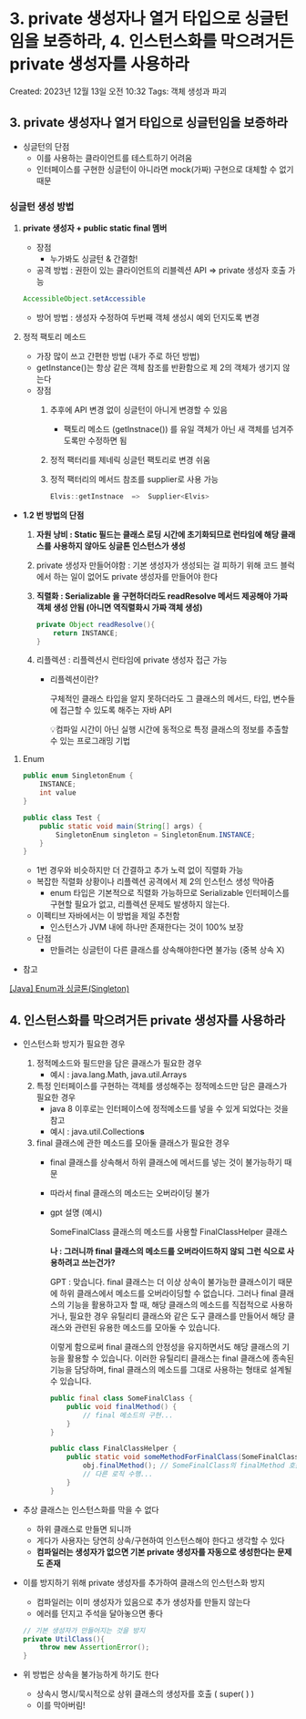 # 3. private 생성자나 열거 타입으로 싱글턴임을 보증하라, 4. 인스턴스화를 막으려거든 private 생성자를 사용하라

Created: 2023년 12월 13일 오전 10:32
Tags: 객체 생성과 파괴

## 3. private 생성자나 열거 타입으로 싱글턴임을 보증하라

- 싱글턴의 단점
    - 이를 사용하는 클라이언트를 테스트하기 어려움
    - 인터페이스를 구현한 싱글턴이 아니라면 mock(가짜) 구현으로 대체할 수 없기 때문

### **싱글턴 생성 방법**

1. **private 생성자 + public static final 멤버**
    - 장점
        - 누가봐도 싱글턴 & 간결함!
    - 공격 방법 : 권한이 있는 클라이언트의 리블렉션 API  ⇒ private 생성자 호출 가능
    
    ```java
    AccessibleObject.setAccessible
    ```
    
    - 방어 방법 : 생성자 수정하여 두번째 객체 생성시 예외 던지도록 변경
2. 정적 팩토리 메소드
    - 가장 많이 쓰고 간편한 방법 (내가 주로 하던 방법)
    - getInstance()는 항상 같은 객체 참조를 반환함으로 제 2의 객체가 생기지 않는다
    - 장점
        1. 추후에 API 변경 없이 싱글턴이 아니게 변경할 수 있음
            - 팩토리 메소드 (getInstnace()) 를 유일 객체가 아닌 새 객체를 넘겨주도록만 수정하면 됨
        2. 정적 팩터리를 제네릭 싱글턴 팩토리로 변경 쉬움
        3. 정적 팩터리의 메서드 참조를 supplier로 사용 가능
            
            ```java
            Elvis::getInstnace  =>  Supplier<Elvis>
            ```
            

- **1.2 번 방법의 단점**
    1. **자원 낭비 : Static 필드는 클래스 로딩 시간에 초기화되므로 런타임에 해당 클래스를 사용하지 않아도 싱글톤 인스턴스가 생성** 
    2. private 생성자 만들어야함 : 기본 생성자가 생성되는 걸 피하기 위해 코드 블럭에서 하는 일이 없어도 private 생성자를 만들어야 한다
    3. **직렬화 : Serializable 을 구현하더라도 readResolve 메서드 제공해야 가짜 객체 생성 안됨 (아니면 역직렬화시 가짜 객체 생성)**
        
        ```java
        private Object readResolve(){
        	return INSTANCE;
        }
        ```
        
    4. 리플렉션 : 리플렉션시 런타임에 private 생성자 접근 가능
        - 리플렉션이란?
            
            구체적인 클래스 타입을 알지 못하더라도 그 클래스의 메서드, 타입, 변수들에 접근할 수 있도록 해주는 자바 API
            
            💡컴파일 시간이 아닌 실행 시간에 동적으로 특정 클래스의 정보를 추출할 수 있는 프로그래밍 기법
            

1. Enum
    
    ```java
    public enum SingletonEnum {
        INSTANCE;
        int value
    }
    
    public class Test {
        public static void main(String[] args) {
            SingletonEnum singleton = SingletonEnum.INSTANCE;
        }
    }
    ```
    
    - 1번 경우와 비슷하지만 더 간결하고 추가 노력 없이 직렬화 가능
    - 복잡한 직렬화 상황이나 리플렉션 공격에서 제 2의 인스턴스 생성 막아줌
        - enum 타입은 기본적으로 직렬화 가능하므로 Serializable 인터페이스를 구현할 필요가 없고, 리플렉션 문제도 발생하지 않는다.
    - 이펙티브 자바에서는 이 방법을 제일 추천함
        - 인스턴스가 JVM 내에 하나만 존재한다는 것이 100% 보장
    - 단점
        - 만들려는 싱글턴이 다른 클래스를 상속해야한다면 불가능 (중복 상속 X)
    
- 참고

[[Java] Enum과 싱글톤(Singleton)](https://scshim.tistory.com/361)

## 4. 인스턴스화를 막으려거든 private 생성자를 사용하라

- 인스턴스화 방지가 필요한 경우
    1. 정적메소드와 필드만을 담은 클래스가 필요한 경우
        - 예시 : java.lang.Math, java.util.Arrays
    2. 특정 인터페이스를 구현하는 객체를 생성해주는 정적메소드만 담은 클래스가 필요한 경우
        - java 8 이후로는 인터페이스에 정적메소드를 넣을 수 있게 되었다는 것을 참고
        - 예시 : java.util.Collection**s**
    3. final 클래스에 관한 메소드를 모아둘 클래스가 필요한 경우
        - final 클래스를 상속해서 하위 클래스에 메서드를 넣는 것이 불가능하기 때문
        - 따라서 final 클래스의 메소드는 오버라이딩 불가
        - gpt 설명 (예시)
            
            SomeFinalClass 클래스의 메소드를 사용할 FinalClassHelper 클래스
            
            **나 : 그러니까 final 클래스의 메소드를 오버라이드하지 않되 그런 식으로 사용하려고 쓰는건가?**
            
            GPT : 맞습니다. final 클래스는 더 이상 상속이 불가능한 클래스이기 때문에 하위 클래스에서 메소드를 오버라이딩할 수 없습니다. 그러나 final 클래스의 기능을 활용하고자 할 때, 해당 클래스의 메소드를 직접적으로 사용하거나, 필요한 경우 유틸리티 클래스와 같은 도구 클래스를 만들어서 해당 클래스와 관련된 유용한 메소드를 모아둘 수 있습니다.
            
            이렇게 함으로써 final 클래스의 안정성을 유지하면서도 해당 클래스의 기능을 활용할 수 있습니다. 이러한 유틸리티 클래스는 final 클래스에 종속된 기능을 담당하며, final 클래스의 메소드를 그대로 사용하는 형태로 설계될 수 있습니다.
            
            ```java
            public final class SomeFinalClass {
                public void finalMethod() {
                    // final 메소드의 구현...
                }
            }
            ```
            
            ```java
            public class FinalClassHelper {
                public static void someMethodForFinalClass(SomeFinalClass obj) {
                    obj.finalMethod(); // SomeFinalClass의 finalMethod 호출
                    // 다른 로직 수행...
                }
            }
            ```
            

- 추상 클래스는 인스턴스화를 막을 수 없다
    - 하위 클래스로 만들면 되니까
    - 게다가 사용자는 당연히 상속/구현하여 인스턴스해야 한다고 생각할 수 있다
    - **컴파일러는 생성자가 없으면 기본 private 생성자를 자동으로 생성한다는 문제도 존재**
    
- 이를 방지하기 위해 private 생성자를 추가하여 클래스의 인스턴스화 방지
    - 컴파일러는 이미 생성자가 있음으로 추가 생성자를 만들지 않는다
    - 에러를 던지고 주석을 달아놓으면 좋다
    
    ```java
    // 기본 생성자가 만들어지는 것을 방지
    private UtilClass(){
    	throw new AssertionError();
    }
    ```
    

- 위 방법은 상속을 불가능하게 하기도 한다
    - 상속시 명시/묵시적으로 상위 클래스의 생성자를 호출 ( super( ) )
    - 이를 막아버림!